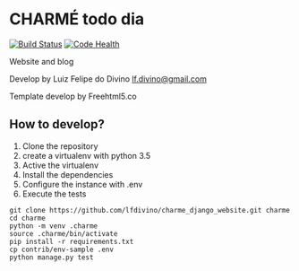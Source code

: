 # CHARMÉ todo dia

[![Build Status](https://travis-ci.org/lfdivino/charme_django_website.svg?branch=master)](https://travis-ci.org/lfdivino/charme_django_website)
[![Code Health](https://landscape.io/github/lfdivino/charme_django_website/master/landscape.svg?style=flat)](https://landscape.io/github/lfdivino/charme_django_website/master)

Website and blog

Develop by Luiz Felipe do Divino <lf.divino@gmail.com>

Template develop by Freehtml5.co

## How to develop?

1. Clone the repository
2. create a virtualenv with python 3.5
3. Active the virtualenv
4. Install the dependencies
5. Configure the instance with .env
6. Execute the tests

```console
git clone https://github.com/lfdivino/charme_django_website.git charme
cd charme
python -m venv .charme
source .charme/bin/activate
pip install -r requirements.txt
cp contrib/env-sample .env
python manage.py test
```



